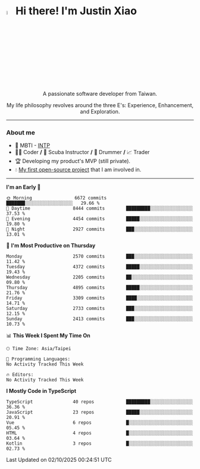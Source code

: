 # <img src="https://media.giphy.com/media/hvRJCLFzcasrR4ia7z/giphy.gif" width="5%">Hi there! I'm Justin Xiao
<p align="center">A passionate software developer from Taiwan.  </p>
<p align="center">My life philosophy revolves around the three E's: Experience, Enhancement, and Exploration.</p>

---
### About me
- 👀 MBTI - [INTP](https://www.16personalities.com/intp-personality)
- 👨‍💻 Coder **/** 🤿 Scuba Instructor **/** 🥁 Drummer **/** 📈 Trader
- 🏆 Developing my product's MVP (still private).
- 💧 [My first open-source project](https://github.com/Game-as-a-Service/Game-Lobby-Web) that I am involved in.

---
<!--START_SECTION:waka-->
**I'm an Early 🐤** 

```text
🌞 Morning                6672 commits        ███████░░░░░░░░░░░░░░░░░░   29.66 % 
🌆 Daytime                8444 commits        █████████░░░░░░░░░░░░░░░░   37.53 % 
🌃 Evening                4454 commits        █████░░░░░░░░░░░░░░░░░░░░   19.80 % 
🌙 Night                  2927 commits        ███░░░░░░░░░░░░░░░░░░░░░░   13.01 % 
```
📅 **I'm Most Productive on Thursday** 

```text
Monday                   2570 commits        ███░░░░░░░░░░░░░░░░░░░░░░   11.42 % 
Tuesday                  4372 commits        █████░░░░░░░░░░░░░░░░░░░░   19.43 % 
Wednesday                2205 commits        ██░░░░░░░░░░░░░░░░░░░░░░░   09.80 % 
Thursday                 4895 commits        █████░░░░░░░░░░░░░░░░░░░░   21.76 % 
Friday                   3309 commits        ████░░░░░░░░░░░░░░░░░░░░░   14.71 % 
Saturday                 2733 commits        ███░░░░░░░░░░░░░░░░░░░░░░   12.15 % 
Sunday                   2413 commits        ███░░░░░░░░░░░░░░░░░░░░░░   10.73 % 
```


📊 **This Week I Spent My Time On** 

```text
🕑︎ Time Zone: Asia/Taipei

💬 Programming Languages: 
No Activity Tracked This Week

🔥 Editors: 
No Activity Tracked This Week
```

**I Mostly Code in TypeScript** 

```text
TypeScript               40 repos            █████████░░░░░░░░░░░░░░░░   36.36 % 
JavaScript               23 repos            █████░░░░░░░░░░░░░░░░░░░░   20.91 % 
Vue                      6 repos             █░░░░░░░░░░░░░░░░░░░░░░░░   05.45 % 
HTML                     4 repos             █░░░░░░░░░░░░░░░░░░░░░░░░   03.64 % 
Kotlin                   3 repos             █░░░░░░░░░░░░░░░░░░░░░░░░   02.73 % 
```




 Last Updated on 02/10/2025 00:24:51 UTC
<!--END_SECTION:waka-->
